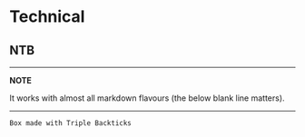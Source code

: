 # Technical



## NTB

---
**NOTE**

It works with almost all markdown flavours (the below blank line matters).

---

```
Box made with Triple Backticks
```
